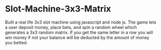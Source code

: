 # Slot-Machine-3x3-Matrix
Built a real life 3x3 slot machine using javascript and node js. The game lets a user deposit money, place bets, and spin a random wheel which generates a 3x3 random matrix. If you get the same letter in a row you will win money if not your balance will be deducted by the amount of money you betted. 
